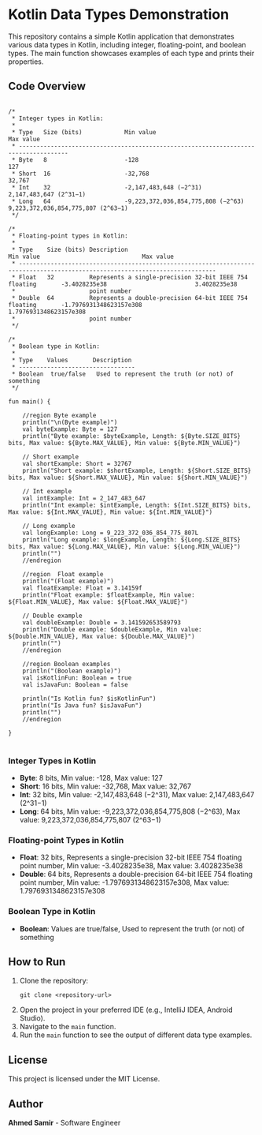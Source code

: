 <body>

<h1>Kotlin Data Types Demonstration</h1>

<p>This repository contains a simple Kotlin application that demonstrates various data types in Kotlin, including integer, floating-point, and boolean types. The main function showcases examples of each type and prints their properties.</p>

<h2>Code Overview</h2>

<pre>
<code>
/*
 * Integer types in Kotlin:
 *
 * Type   Size (bits)            Min value                                  Max value
 * ------------------------------------------------------------------------------------
 * Byte   8                      -128                                       127
 * Short  16                     -32,768                                    32,767
 * Int    32                     -2,147,483,648 (−2^31)                     2,147,483,647 (2^31−1)
 * Long   64                     -9,223,372,036,854,775,808 (−2^63)         9,223,372,036,854,775,807 (2^63−1)
 */

/*
 * Floating-point types in Kotlin:
 *
 * Type    Size (bits) Description                                                  Min value                             Max value
 * ------------------------------------------------------------------------------------------------------------------------------
 * Float   32          Represents a single-precision 32-bit IEEE 754 floating       -3.4028235e38                         3.4028235e38
 *                     point number
 * Double  64          Represents a double-precision 64-bit IEEE 754 floating       -1.7976931348623157e308               1.7976931348623157e308
 *                     point number
 */

/*
 * Boolean type in Kotlin:
 *
 * Type    Values       Description
 * ---------------------------------
 * Boolean  true/false   Used to represent the truth (or not) of something
 */

fun main() {

    //region Byte example
    println("\n(Byte example)")
    val byteExample: Byte = 127
    println("Byte example: $byteExample, Length: ${Byte.SIZE_BITS} bits, Max value: ${Byte.MAX_VALUE}, Min value: ${Byte.MIN_VALUE}")

    // Short example
    val shortExample: Short = 32767
    println("Short example: $shortExample, Length: ${Short.SIZE_BITS} bits, Max value: ${Short.MAX_VALUE}, Min value: ${Short.MIN_VALUE}")

    // Int example
    val intExample: Int = 2_147_483_647
    println("Int example: $intExample, Length: ${Int.SIZE_BITS} bits, Max value: ${Int.MAX_VALUE}, Min value: ${Int.MIN_VALUE}")

    // Long example
    val longExample: Long = 9_223_372_036_854_775_807L
    println("Long example: $longExample, Length: ${Long.SIZE_BITS} bits, Max value: ${Long.MAX_VALUE}, Min value: ${Long.MIN_VALUE}")
    println("")
    //endregion

    //region  Float example
    println("(Float example)")
    val floatExample: Float = 3.14159f
    println("Float example: $floatExample, Min value: ${Float.MIN_VALUE}, Max value: ${Float.MAX_VALUE}")

    // Double example
    val doubleExample: Double = 3.141592653589793
    println("Double example: $doubleExample, Min value: ${Double.MIN_VALUE}, Max value: ${Double.MAX_VALUE}")
    println("")
    //endregion

    //region Boolean examples
    println("(Boolean example)")
    val isKotlinFun: Boolean = true
    val isJavaFun: Boolean = false

    println("Is Kotlin fun? $isKotlinFun")
    println("Is Java fun? $isJavaFun")
    println("")
    //endregion

}
</code>
</pre>

<h3>Integer Types in Kotlin</h3>

<ul>
    <li><strong>Byte</strong>: 8 bits, Min value: -128, Max value: 127</li>
    <li><strong>Short</strong>: 16 bits, Min value: -32,768, Max value: 32,767</li>
    <li><strong>Int</strong>: 32 bits, Min value: -2,147,483,648 (−2^31), Max value: 2,147,483,647 (2^31−1)</li>
    <li><strong>Long</strong>: 64 bits, Min value: -9,223,372,036,854,775,808 (−2^63), Max value: 9,223,372,036,854,775,807 (2^63−1)</li>
</ul>

<h3>Floating-point Types in Kotlin</h3>

<ul>
    <li><strong>Float</strong>: 32 bits, Represents a single-precision 32-bit IEEE 754 floating point number, Min value: -3.4028235e38, Max value: 3.4028235e38</li>
    <li><strong>Double</strong>: 64 bits, Represents a double-precision 64-bit IEEE 754 floating point number, Min value: -1.7976931348623157e308, Max value: 1.7976931348623157e308</li>
</ul>

<h3>Boolean Type in Kotlin</h3>

<ul>
    <li><strong>Boolean</strong>: Values are true/false, Used to represent the truth (or not) of something</li>
</ul>

<h2>How to Run</h2>

<ol>
    <li>Clone the repository:
        <pre><code>git clone &lt;repository-url&gt;</code></pre>
    </li>
    <li>Open the project in your preferred IDE (e.g., IntelliJ IDEA, Android Studio).</li>
    <li>Navigate to the <code>main</code> function.</li>
    <li>Run the <code>main</code> function to see the output of different data type examples.</li>
</ol>

<h2>License</h2>

<p>This project is licensed under the MIT License.</p>

<h2>Author</h2>

<p><strong>Ahmed Samir</strong> - Software Engineer</p>

</body>
</html>
